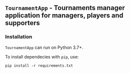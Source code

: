 
## ``TournamentApp`` - Tournaments manager application for managers, players and supporters



### Installation

`TournamentApp` can run on Python 3.7+.

To install dependecies with `pip`, use:

```
pip install -r requirements.txt
```
